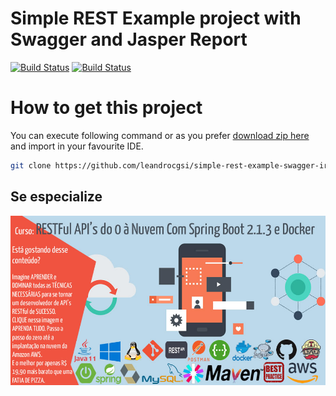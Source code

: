 # Simple REST Example project with Swagger and Jasper Report

[![Build Status](https://travis-ci.org/leandrocgsi/simple-rest-example-swagger-ireport.svg?branch=master)](https://travis-ci.org/leandrocgsi/simple-rest-example-swagger-ireport)
[![Build Status](https://circleci.com/gh/leandrocgsi/simple-rest-example-swagger-ireport.svg?&style=shield)](https://circleci.com/gh/leandrocgsi/simple-rest-example-swagger-ireport/)

# How to get this project

You can execute following command or as you prefer [download zip here](https://github.com/leandrocgsi/simple-rest-example-swagger-ireport/archive/master.zip) and import in your favourite IDE.


```sh
git clone https://github.com/leandrocgsi/simple-rest-example-swagger-ireport.git
```

Se especialize
------------------------


[<img src="https://github.com/leandrocgsi/SpringBootPlayground/blob/master/Images/banner_blog_udemy_course_sring_boot.jpg?raw=true">](https://www.udemy.com/restful-apis-do-0-a-nuvem-com-springboot-e-docker/?couponCode=GTHB_REPOS_SALE2019)
